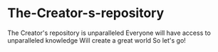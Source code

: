 # The-Creator-s-repository
The Creator's repository is unparalleled
Everyone will have access to unparalleled knowledge
Will create a great world
So let's go!
